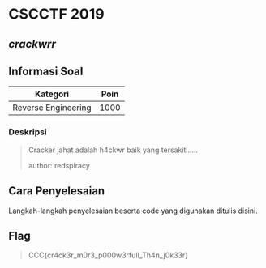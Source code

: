 # CSCCTF 2019
## _crackwrr_

## Informasi Soal
| Kategori | Poin |
| -------- | ---- |
| Reverse Engineering | 1000 |
### Deskripsi
> Cracker jahat adalah h4ckwr baik yang tersakiti.....
>
> author: redspiracy

## Cara Penyelesaian
Langkah-langkah penyelesaian beserta code yang digunakan ditulis disini.

## Flag
> CCC{cr4ck3r_m0r3_p000w3rfull_Th4n_j0k33r}
